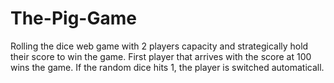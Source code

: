 # The-Pig-Game
Rolling the dice web game with 2 players capacity and strategically hold their score to win the game.
First player that arrives with the score at 100 wins the game. If the random dice hits 1, the player is switched automaticall.
